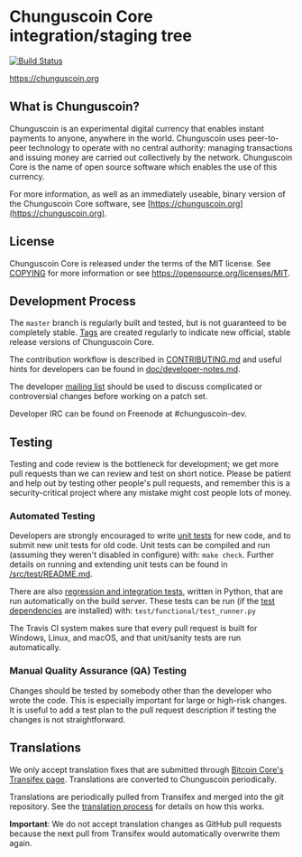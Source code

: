 Chunguscoin Core integration/staging tree
=====================================

[![Build Status](https://travis-ci.org/chunguscoin-project/chunguscoin.svg?branch=master)](https://travis-ci.org/chunguscoin-project/chunguscoin)

https://chunguscoin.org

What is Chunguscoin?
----------------

Chunguscoin is an experimental digital currency that enables instant payments to
anyone, anywhere in the world. Chunguscoin uses peer-to-peer technology to operate
with no central authority: managing transactions and issuing money are carried
out collectively by the network. Chunguscoin Core is the name of open source
software which enables the use of this currency.

For more information, as well as an immediately useable, binary version of
the Chunguscoin Core software, see [https://chunguscoin.org](https://chunguscoin.org).

License
-------

Chunguscoin Core is released under the terms of the MIT license. See [COPYING](COPYING) for more
information or see https://opensource.org/licenses/MIT.

Development Process
-------------------

The `master` branch is regularly built and tested, but is not guaranteed to be
completely stable. [Tags](https://github.com/chunguscoin-project/chunguscoin/tags) are created
regularly to indicate new official, stable release versions of Chunguscoin Core.

The contribution workflow is described in [CONTRIBUTING.md](CONTRIBUTING.md)
and useful hints for developers can be found in [doc/developer-notes.md](doc/developer-notes.md).

The developer [mailing list](https://groups.google.com/forum/#!forum/chunguscoin-dev)
should be used to discuss complicated or controversial changes before working
on a patch set.

Developer IRC can be found on Freenode at #chunguscoin-dev.

Testing
-------

Testing and code review is the bottleneck for development; we get more pull
requests than we can review and test on short notice. Please be patient and help out by testing
other people's pull requests, and remember this is a security-critical project where any mistake might cost people
lots of money.

### Automated Testing

Developers are strongly encouraged to write [unit tests](src/test/README.md) for new code, and to
submit new unit tests for old code. Unit tests can be compiled and run
(assuming they weren't disabled in configure) with: `make check`. Further details on running
and extending unit tests can be found in [/src/test/README.md](/src/test/README.md).

There are also [regression and integration tests](/test), written
in Python, that are run automatically on the build server.
These tests can be run (if the [test dependencies](/test) are installed) with: `test/functional/test_runner.py`

The Travis CI system makes sure that every pull request is built for Windows, Linux, and macOS, and that unit/sanity tests are run automatically.

### Manual Quality Assurance (QA) Testing

Changes should be tested by somebody other than the developer who wrote the
code. This is especially important for large or high-risk changes. It is useful
to add a test plan to the pull request description if testing the changes is
not straightforward.

Translations
------------

We only accept translation fixes that are submitted through [Bitcoin Core's Transifex page](https://www.transifex.com/projects/p/bitcoin/).
Translations are converted to Chunguscoin periodically.

Translations are periodically pulled from Transifex and merged into the git repository. See the
[translation process](doc/translation_process.md) for details on how this works.

**Important**: We do not accept translation changes as GitHub pull requests because the next
pull from Transifex would automatically overwrite them again.
